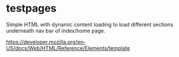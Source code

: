 # testpages

Simple HTML with dynamic content loading to load different sections underneath nav bar of index/home page.

https://developer.mozilla.org/en-US/docs/Web/HTML/Reference/Elements/template
